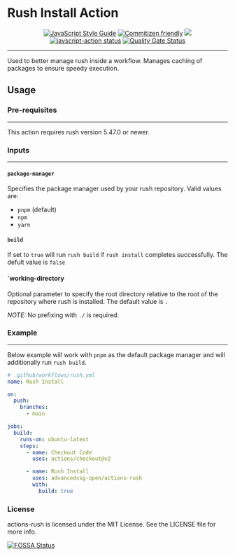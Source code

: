# Rush Install Action
<p align="center">
  <a href="https://standardjs.com"><img alt="JavaScript Style Guide" src="https://img.shields.io/badge/code_style-standard-brightgreen.svg"></a>
  <a href="http://commitizen.github.io/cz-cli/"><img alt="Commitizen friendly" src="https://img.shields.io/badge/commitizen-friendly-brightgreen.svg"></a>
<a href="https://app.fossa.com/projects/git%2Bgithub.com%2Fadvancedcsg-open%2Factions-rush?ref=badge_shield" alt="FOSSA Status"><img src="https://app.fossa.com/api/projects/git%2Bgithub.com%2Fadvancedcsg-open%2Factions-rush.svg?type=shield"/></a>
  <a href="https://github.com/actions/javascript-action/actions"><img alt="javscript-action status" src="https://github.com/actions/javascript-action/workflows/units-test/badge.svg"></a>
  <a href="https://sonarcloud.io/dashboard?id=advancedcsg-open_actions-rush"><img alt="Quality Gate Status" src="https://sonarcloud.io/api/project_badges/measure?project=advancedcsg-open_actions-rush&metric=alert_status"></a>
</p>

---

Used to better manage rush inside a workflow. Manages caching of packages to ensure speedy execution.

## Usage

### Pre-requisites
---
This action requires rush version 5.47.0 or newer.

### Inputs
---
#### `package-manager`
Specifies the package manager used by your rush repository. Valid values are:
- `pnpm` (default)
- `npm`
- `yarn`

#### `build`
If set to `true` will run `rush build` if `rush install` completes successfully. The defult value is `false`

#### `working-directory
Optional parameter to specify the root directory relative to the root of the repository where rush is installed. The default value is `.`

*NOTE:* No prefixing with `./` is required.

### Example
---
Below example will work with `pnpm` as the default package manager and will additionally run `rush build`.
```yaml
# .github/workflows/rush.yml
name: Rush Install

on:
  push:
    branches:
      - main

jobs:
  build:
    runs-on: ubuntu-latest
    steps:
      - name: Checkout Code
        uses: actions/checkout@v2

      - name: Rush Install
        uses: advancedcsg-open/actions-rush
        with:
          build: true
```

### License

actions-rush is licensed under the MIT License. See the LICENSE file for more info.

[![FOSSA Status](https://app.fossa.com/api/projects/git%2Bgithub.com%2Fadvancedcsg-open%2Factions-rush.svg?type=large)](https://app.fossa.com/projects/git%2Bgithub.com%2Fadvancedcsg-open%2Factions-rush?ref=badge_large)